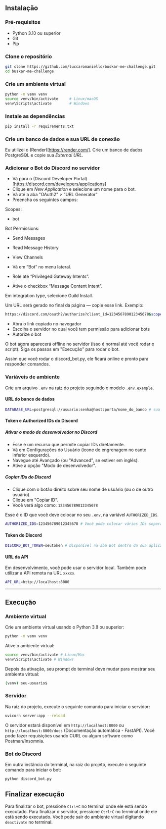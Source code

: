 ## Instalação

### Pré-requisitos
- Python 3.10 ou superior
- Git
- Pip

### Clone o repositório

```bash
git clone https://github.com/luccaromaniello/buskar-me-challenge.git
cd buskar-me-challenge
```
### Crie um ambiente virtual

```bash
python -m venv venv
source venv/bin/activate     # Linux/macOS
venv\Scripts\activate        # Windows
```
### Instale as dependências

```bash
pip install -r requirements.txt
```

### Crie um banco de dados e sua URL de conexão
Eu utilizei o (Render)[https://render.com/]. Crie um banco de dados PostgreSQL e copie sua *External URL*.

### Adicionar o Bot do Discord no servidor

- Vá para o (Discord Developer Portal)[https://discord.com/developers/applications]
- Clique em *New Application* e selecione um nome para o bot.
- Vá até a aba "OAuth2" > "URL Generator"
- Preencha os seguintes campos:

Scopes:
- bot

Bot Permissions:
- Send Messages
- Read Message History
- View Channels

- Vá em “Bot” no menu lateral.
- Role até “Privileged Gateway Intents”.
- Ative o checkbox “Message Content Intent”.

Em integration type, selecione Guild Install.

Um URL será gerado no final da página — copie esse link. Exemplo:
```bash
https://discord.com/oauth2/authorize?client_id=123456789012345678&scope=bot&permissions=3072
```

- Abra o link copiado no navegador
- Escolha o servidor no qual você tem permissão para adicionar bots
- Autorize o bot

O bot agora aparecerá offline no servidor (isso é normal até você rodar o script). Siga os passos em "Execução" para rodar o bot.

Assim que você rodar o discord_bot.py, ele ficará online e pronto para responder comandos.

### Variáveis de ambiente
Crie um arquivo `.env` na raiz do projeto seguindo o modelo `.env.example`.

#### URL do banco de dados
```bash
DATABASE_URL=postgresql://usuario:senha@host:porta/nome_do_banco # sua External URL do Render
```
#### Token e Authorized IDs do Discord
##### Ativar o modo de desenvolvedor no Discord
- Esse é um recurso que permite copiar IDs diretamente.
- Vá em Configurações do Usuário (ícone de engrenagem no canto inferior esquerdo).
- Navegue até Avançado (ou "Advanced", se estiver em inglês).
- Ative a opção "Modo de desenvolvedor".

##### Copiar IDs do Discord
- Clique com o botão direito sobre seu nome de usuário (ou o de outro usuário).
- Clique em "Copiar ID".
- Você verá algo como: `123456789012345678`

Esse é o ID que você deve colocar no seu `.env`, na variável `AUTHORIZED_IDS`.
```bash
AUTHORIZED_IDS=123456789012345678 # Você pode colocar vários IDs separados por vírgula, sem espaços.
```
#### Token do Discord
```bash
DISCORD_BOT_TOKEN=seutoken # Disponível na aba Bot dentro da sua aplicação no Discord Developer Portal
```
#### URL da API
Em desenvolvimento, você pode usar o servidor local. Também pode utilizar a API remota na URL `xxxxx`.
```bash
API_URL=http://localhost:8000
```

---

## Execução

### Ambiente virtual
Crie um ambiente virtual usando o Python 3.8 ou superior:
```bash
python -m venv venv
```
Ative o ambiente virtual:
```bash
source venv/bin/activate # Linux/Mac
venv\Scripts\activate # Windows
```
Depois da ativação, seu prompt do terminal deve mudar para mostrar seu ambiente virtual:
```bash
(venv) seu-usuario$
```

### Servidor
Na raiz do projeto, execute o seguinte comando para iniciar o servidor:
```bash
uvicorn server:app --reload
```
O servidor estará disponível em `http://localhost:8000` ou `http://localhost:8000/docs` (Documentação automática - FastAPI). Você pode fazer requisições usando CURL ou algum software como Postman/Insomnia.

### Bot do Discord
Em outra instância do terminal, na raiz do projeto, execute o seguinte comando para iniciar o bot:
```bash
python discord_bot.py
```

## Finalizar execução
Para finalizar o bot, pressione `Ctrl+C` no terminal onde ele está sendo executado.
Para finalizar o servidor, pressione `Ctrl+C` no terminal onde ele está sendo executado.
Você pode sair do ambiente virtual digitando `deactivate` no terminal.

